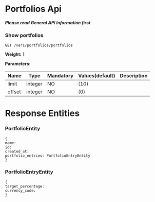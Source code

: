 # Portfolios Api 
#### _Please read General API Information first_
### Show portfolios
```
GET /ver1/portfolios/portfolios
```
**Weight:**
1

**Parameters:**

Name | Type | Mandatory | Values(default) | Description
------------ | ------------ | ------------ | ------------ | ------------
limit | integer | NO |  (10) | 
offset | integer | NO |  (0) | 
# Response Entities 
### PortfolioEntity
 ``` 
 {
name:                                     
id:                                       
created_at:                               
portfolio_entries: PortfolioEntryEntity    
} 
 ``` 
### PortfolioEntryEntity
 ``` 
 {
target_percentage:                        
currency_code:                            
} 
 ``` 
